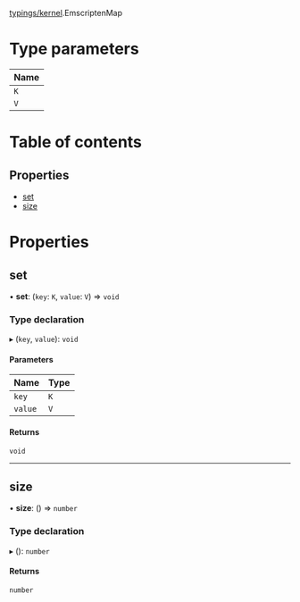 [typings/kernel](../modules/typings_kernel.md).EmscriptenMap

# Type parameters

| Name |
| :------ |
| `K` |
| `V` |

# Table of contents

## Properties

- [set](typings_kernel.EmscriptenMap.md#set)
- [size](typings_kernel.EmscriptenMap.md#size)

# Properties

## set

• **set**: (`key`: `K`, `value`: `V`) => `void`

### Type declaration

▸ (`key`, `value`): `void`

#### Parameters

| Name | Type |
| :------ | :------ |
| `key` | `K` |
| `value` | `V` |

#### Returns

`void`

___

## size

• **size**: () => `number`

### Type declaration

▸ (): `number`

#### Returns

`number`
